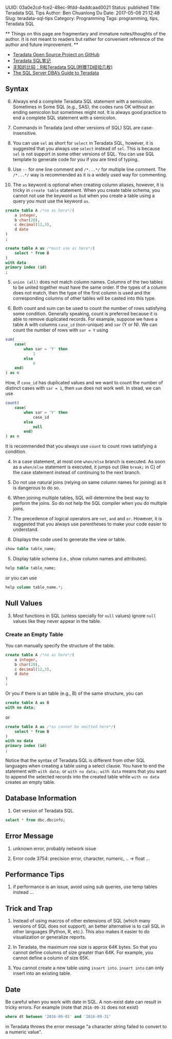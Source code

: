UUID: 03a0e2cd-fce2-48ec-9fdd-4addcaad0021
Status: published
Title: Teradata SQL Tips
Author: Ben Chuanlong Du
Date: 2017-05-08 21:12:48
Slug: teradata-sql-tips
Category: Programming
Tags: programming, tips, Teradata SQL

**
Things on this page are
fragmentary and immature notes/thoughts of the author.
It is not meant to readers
but rather for convenient reference of the author and future improvement.
**

- [Teradata Open Source Project on GitHub](https://github.com/Teradata)
- [Teradata SQL笔记](http://cuishen.iteye.com/blog/638968)
- [无知的比较：R和Teradata SQL(附赠TD经验几枚)](http://www.loyhome.com/%E6%97%A0%E7%9F%A5%E7%9A%84%E6%AF%94%E8%BE%83%EF%BC%9Ar%E5%92%8Cteradata-sql%E9%99%84%E8%B5%A0td%E7%BB%8F%E9%AA%8C%E5%87%A0%E6%9E%9A/)
- [The SQL Server DBA’s Guide to Teradata](http://sqlfool.com/mssql-dba-guide-to-teradata/)

## Syntax

6. Always end a complete Teradata SQL statement with a semicolon. 
Sometimes in Some SQL (e.g., SAS), 
the codes runs OK without an ending semicolon but sometimes might not. 
It is always good practice to end a complete SQL statement with a semicolon.

1. Commands in Teradata (and other versions of SQL) SQL are case-insensitive.

2. You can use `sel` as short for `select` in Teradata SQL,
however, 
it is suggested that you always use `select` instead of `sel`. 
This is because `sel` is not support in some other versions of SQL.
You can use SQL template to generate code for you if you are tired of typing.

3. Use `--` for one line comment and `/*...*/` for multiple line comment.
The `/*...*/` way is recommended as it is a widely used way for commenting.

4. The `as` keyword is optional when creating column aliases,
however, 
it is tricky in `create table` statement.
When you create table schema, 
you cannot not use the keyword `as` 
but when you create a table using a query you must use the keyword `as`.
```SQL
create table A /*no as here*/(
    a integer, 
    b char(20), 
    c decimal(12,3), 
    d date 
)
;

create table A as /*must use as here*/(
    select * from B
)
with data 
primary index (id)
;
```


5. `union (all)` does not match column names.
Columns of the two tables to be united together must have the same order. 
If the types of a column does not match, 
then the type of the first column is used 
and the corresponding columns of other tables will be casted into this type.

2. Both count and sum can be used to count the number of rows satisfying some condition. 
Generally speaking, count is preferred because it is able to remove duplicated records. 
For example, suppose we have a table A with columns `case_id` (non-unique) 
and `sar` (Y or N). We can count the number of rows with `sar = Y` using 
```SQL
sum(
    case(
        when sar = 'Y' then
            1
        else
            0
    end)
) as n
```
How, 
if `case_id` has duplicated values and we want to count the number of distinct cases with `sar = 1`, 
then `sum` does not work well. In stead, we can use 
```SQL
count(
    case(
        when sar = 'Y' then
            case_id
        else
            null
        end)
) as n
```
It is recommended that you always use `count` to count rows satisfying a condition.

4. In a case statement, 
at most one `when/else` branch is executed. 
As soon as a `when/else` statement is executed, 
it jumps out (like `break;` in C) of the case statement instead of continuing to the next branch.

14. Do not use natural joins (relying on same column names for joining) as it is dangerous to do so.

17. When joining multiple tables, 
SQL will determine the best way to perform the joins. 
So do not help the SQL compiler when you do multiple joins.

1. The precedence of logical operators are `not`, `and` and `or`. 
However, 
it is suggested that you always use parentheses to make your code easier to understand.

2. Displays the code used to generate the view or table.
```SQL
show table table_name;
```

5. Display table schema (i.e., show column names and attributes).
```SQL
help table table_name;
```
or you can use
```SQL
help column table_name.*;
```

## Null Values

3. Most functions in SQL (unless specially for `null` values) ignore 
`null` values like they never appear in the table. 

### Create an Empty Table

You can manually specify the structure of the table.
```SQL
create table A /*no as here*/(
    a integer, 
    b char(20), 
    c decimal(12,3), 
    d date 
)
;
```

Or you if there is an table (e.g., B) of the same structure, 
you can 
```SQL
create table A as B
with no data;
```
or
```SQL
create table A as /*as cannot be omitted here*/(
    select * from B
)
with no data 
primary index (id)
;
```
Notice that the syntax of Teradata SQL is different from other SQL languages 
when creating a table using a select clause. 
You have to end the statement with `with data;` or `with no data;`.
`with data` means that you want to append the selected records into the created table
while `with no data` creates an empty table.

## Database Information
1. Get version of Teradata SQL. 
```SQL
select * from dbc.dbcinfo;
```

## Error Message
1. unknown error, probably network issue

2. Error code 3754: precision error, character, numeric, .. -> float ...

## Performance Tips
1. if performance is an issue, avoid using sub queries, use temp tables instead ...

## Trick and Trap
1. Instead of using macros of other extensions of SQL 
(which many versions of SQL does not support),
an better alternative is to call SQL in other languages (Python, R, etc.).
This also makes it easier to do visualization or generalize reports. 

2. In Teradata, the maximum row size is approx 64K bytes. 
So that you cannot define columns of size greater than 64K.
For example, 
you cannot define a column of size 65K.

3. You cannot create a new table using `insert into`.
`insert into` can only insert into an existing table.

## Date
Be careful when you work with date in SQL.
A non-exist date can result in tricky errors.
For example (note that `2016-09-31` does not exist)
```SQL
where dt between '2016-09-01' and '2016-09-31'  
```
in Teradata throws the error message "a character string failed to convert to a numeric value".


